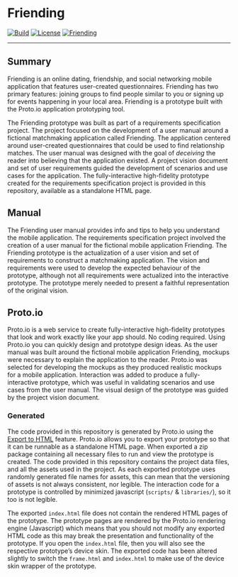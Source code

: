 # Friending
[![Build][build-badge]][build-link]
[![License][license-badge]][license-link]
[![Friending][friending-badge]][friending-link]

---

## Summary 

Friending is an online dating, friendship, and social networking mobile application that features user-created questionnaires. Friending has two primary features: joining groups to find people similar to you or signing up for events happening in your local area.  Friending is a prototype built with the Proto.io application prototyping tool.

The Friending prototype was built as part of a requirements specification project.  The project focused on the development of a user manual around a fictional matchmaking application called Friending.  The application centered around user-created questionnaires that could be used to find relationship matches.  The user manual was designed with the goal of _deceiving_ the reader into believing that the application existed.  A project vision document and set of user requirements guided the development of scenarios and use cases for the application.   The fully-interactive high-fidelity prototype created for the requirements specification project is provided in this repository, available as a standalone HTML page.

## Manual

The Friending user manual provides info and tips to help you understand the mobile application.  The requirements specification project involved the creation of a user manual for the fictional mobile application Friending.  The Friending prototype is the actualization of a user vision and set of requirements to construct a matchmaking application.  The vision and requirements were used to develop the expected behaviour of the prototype, although not all requirements were actualized into the interactive prototype.  The prototype merely needed to present a faithful representation of the original vision.

## Proto.io

Proto.io is a web service to create fully-interactive high-fidelity prototypes that look and work exactly like your app should. No coding required.  Using Proto.io you can quickly design and prototype design ideas.  As the user manual was built around the fictional mobile application Friending, mockups were necessary to explain the application to the reader.  Proto.io was selected for developing the mockups as they produced realistic mockups for a mobile application.  Interaction was added to produce a fully-interactive prototype, which was useful in validating scenarios and use cases from the user manual.  The visual design of the prototype was guided by the project vision document.

### Generated

The code provided in this repository is generated by Proto.io using the [Export to HTML](https://support.proto.io/hc/en-us/articles/220705787-Sharing-and-Collaboration-Exporting-and-downloading-offline) feature.  Proto.io allows you to export your prototype so that it can be runnable as a standalone HTML page. When exported a zip package containing all necessary files to run and view the prototype is created. The code provided in this repository contains the project data files, and all the assets used in the project.  As each exported prototype uses randomly generated file names for assets, this can mean that the versioning of assets is not always consistent, nor legible.  The interaction code for a prototype is controlled by minimized javascript (`scripts/` & `libraries/`), so it too is not legible.

The exported `index.html` file does not contain the rendered HTML pages of the prototype. The prototype pages are rendered by the Proto.io rendering engine (Javascript) which means that you should not modify any exported HTML code as this may break the presentation and functionality of the prototype.  If you open the `index.html` file, then you will also see the respective prototype’s device skin.  The exported code has been altered slightly to switch the `frame.html` and `index.html` to make use of the device skin wrapper of the prototype.

[build-badge]: https://gitlab.com/jrbeverly-friending/friending/badges/master/build.svg
[build-link]: https://gitlab.com/jrbeverly-friending/friending/commits/master

[license-badge]: https://img.shields.io/badge/license-MIT-blue.svg?maxAge=2592000
[license-link]: LICENSE

[friending-badge]: https://img.shields.io/badge/friending-view-blue.svg?maxAge=2592000
[friending-link]: https://jrbeverly-friending.gitlab.io/friending
